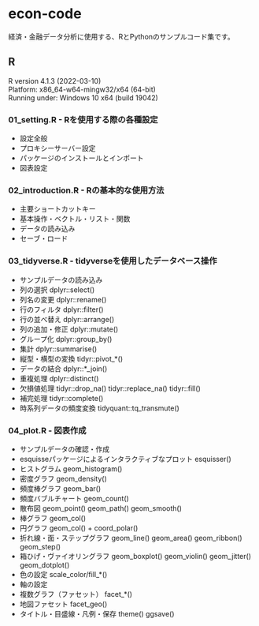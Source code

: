 # econ-code
経済・金融データ分析に使用する、RとPythonのサンプルコード集です。

## R
R version 4.1.3 (2022-03-10)  
Platform: x86_64-w64-mingw32/x64 (64-bit)  
Running under: Windows 10 x64 (build 19042)  
### 01_setting.R - Rを使用する際の各種設定
* 設定全般
* プロキシーサーバー設定
* パッケージのインストールとインポート
* 図表設定

### 02_introduction.R - Rの基本的な使用方法
* 主要ショートカットキー
* 基本操作・ベクトル・リスト・関数
* データの読み込み
* セーブ・ロード

### 03_tidyverse.R - tidyverseを使用したデータベース操作
* サンプルデータの読み込み
* 列の選択 dplyr::select()
* 列名の変更 dplyr::rename()
* 行のフィルタ dplyr::filter()
* 行の並べ替え dplyr::arrange()
* 列の追加・修正 dplyr::mutate()
* グループ化 dplyr::group_by()
* 集計 dplyr::summarise()
* 縦型・横型の変換 tidyr::pivot_*()
* データの結合 dplyr::*_join()
* 重複処理 dplyr::distinct()
* 欠損値処理 tidyr::drop_na() tidyr::replace_na() tidyr::fill()
* 補完処理 tidyr::complete()
* 時系列データの頻度変換 tidyquant::tq_transmute()
### 04_plot.R - 図表作成
* サンプルデータの確認・作成
* esquisseパッケージによるインタラクティブなプロット esquisser()
* ヒストグラム geom_histogram()
* 密度グラフ geom_density()
* 頻度棒グラフ geom_bar()
* 頻度バブルチャート geom_count()
* 散布図 geom_point() geom_path() geom_smooth()
* 棒グラフ geom_col()
* 円グラフ geom_col() + coord_polar()
* 折れ線・面・ステップグラフ geom_line() geom_area() geom_ribbon() geom_step()
* 箱ひげ・ヴァイオリングラフ geom_boxplot() geom_violin() geom_jitter() geom_dotplot()
* 色の設定 scale_color/fill_*()
* 軸の設定
* 複数グラフ（ファセット） facet_*()
* 地図ファセット facet_geo()
* タイトル・目盛線・凡例・保存 theme() ggsave()